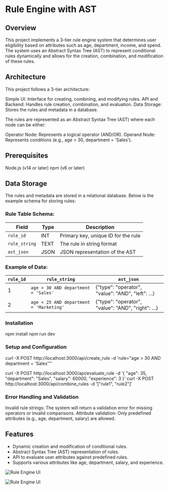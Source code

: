# Rule Engine with AST

## Overview

This project implements a 3-tier rule engine system that determines user eligibility based on attributes such as age, department, income, and spend. The system uses an Abstract Syntax Tree (AST) to represent conditional rules dynamically and allows for the creation, combination, and modification of these rules.


## Architecture
This project follows a 3-tier architecture:

Simple UI: Interface for creating, combining, and modifying rules.
API and Backend: Handles rule creation, combination, and evaluation.
Data Storage: Stores the rules and metadata in a database.

The rules are represented as an Abstract Syntax Tree (AST) where each node can be either:

Operator Node: Represents a logical operator (AND/OR).
Operand Node: Represents conditions (e.g., age > 30, department = 'Sales').

## Prerequisites

Node.js (v14 or later)
npm (v6 or later)


## Data Storage

The rules and metadata are stored in a relational database. Below is the example schema for storing rules:

### Rule Table Schema:
| Field       | Type   | Description                         |
|-------------|--------|-------------------------------------|
| `rule_id`   | INT    | Primary key, unique ID for the rule |
| `rule_string` | TEXT  | The rule in string format           |
| `ast_json`  | JSON   | JSON representation of the AST      |

### Example of Data:

| `rule_id` | `rule_string`                                      | `ast_json`                          |
|-----------|----------------------------------------------------|-------------------------------------|
| 1         | `age > 30 AND department = 'Sales'`                | {"type": "operator", "value": "AND", "left": ...}         |
| 2         | `age < 25 AND department = 'Marketing'`            | {"type": "operator", "value": "AND", "right": ...}        |




### Installation

npm install
npm run dev

### Setup and Configuration


curl -X POST http://localhost:3000/api/create_rule -d 'rule="age > 30 AND department = 'Sales'"'

curl -X POST http://localhost:3000/api/evaluate_rule -d '{
    "age": 35,
    "department": "Sales",
    "salary": 60000,
    "experience": 3
}'
curl -X POST http://localhost:3000/api/combine_rules -d '["rule1", "rule2"]'


### Error Handling and Validation
Invalid rule strings: The system will return a validation error for missing operators or invalid comparisons.
Attribute validation: Only predefined attributes (e.g., age, department, salary) are allowed.

## Features

* Dynamic creation and modification of conditional rules.
* Abstract Syntax Tree (AST) representation of rules.
* API to evaluate user attributes against predefined rules.
* Supports various attributes like age, department, salary, and experience.

![Rule Engine UI](./screenshots/RuleEngine1.jpg)

![Rule Engine UI](./screenshots/RuleEngine2.jpg)



